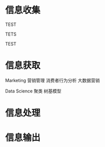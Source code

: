 # 信息收集

TEST

TETS

TEST

# 信息获取

Marketing 营销管理 消费者行为分析 大数据营销

Data Science 聚类 树基模型



# 信息处理





# 信息输出

